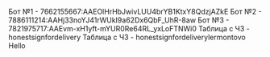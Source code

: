 Бот №1 - 7662155667:AAEOlHrHbJwivLUU4brYB1KtxY8QdzjAZkE
Бот №2 - 7886111214:AAHj33noYJ41rWUkI9a62Dx6QbF_UhR-8aw
Бот №3 - 7821975717:AAEvm-xH1yft-mYUR0Re64RL_yxLoFTNWi0
Таблица с ЧЗ - honestsignfordelivery
Таблица с ЧЗ - honestsignfordeliverylermontovo
Hello